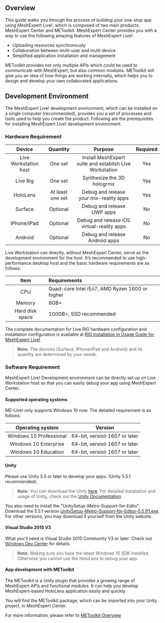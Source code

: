 ## Overview

This guide walks you through the process of building your one-stop app using MeshExpert Live!, which is composed of two main products, MeshExpert Center and METoolkit.
MeshExpert Center provides you with a way to use the following amazing features of MeshExpert Live!:

+ Uploading resources synchronously
+ Collaboration between multi-user and multi-device
+ Simplified application installation and management

METoolkit provides not only multiple APIs which could be used to communicate with MeshExpert, but also common modules. METoolkit will give you an idea of how things are working internally, which helps you to design and develop your own collaborated applications.

## Development Environment

The MeshExpert Live! development environment, which can be installed on a single computer (recommended), provides you a set of processes and tools used to help you create the product. Following are the prerequisites for installing MeshExpert Live! development environment.

### Hardware Requirement

|        Device         |     Quantity     |                 Purpose                  | Required |
| :-------------------: | :--------------: | :--------------------------------------: | :------: |
| Live Workstation host |     One set      | Install MeshExpert suite and establish Live Workstation |   Yes    |
|       Live Rig        |     One set      |        Synthesize the 3D hologrms        |   Yes    |
|       HoloLens        | At least one set | Debug and release your mix-reality apps  |   Yes    |
|        Surface        |     Optional     |        Debug and release UWP apps        |    No    |
|      IPhone/IPad      |     Optional     | Debug and release iOS virtual-reality apps |    No    |
|        Android        |     Optional     |      Debug and release Android apps      |    No    |

Live Workstation can directly, without MeshExpert Center, serve as the development environment for the host. It’s recommended to use high-performance desktop host and the basic hardware requirements are as follows:

|      Item       | Requirements                             |
| :-------------: | :--------------------------------------- |
|       CPU       | Quad-core Intel i5/i7, AMD Ryzen 1600 or higher |
|     Memory      | 8GB+                                     |
| Hard disk space | 100GB+, SSD recommended                  |

The complete documentation for Live RIG hardware configuration and installation configuration is available at [RIG Installation in Usage Guide for MeshExpert Live!](user-guide.md#rig-installation)

> **Note:** The devices (Surface, iPhone/iPad and Android) and its quantity are determined by your needs.

### Software Requirement

MeshExpert Live! Development environment can be directly set up on Live Workstation host so that you can easily debug your app using MeshExpert Center.

#### Supported operating systems

ME-Live! only supports Windows 10 now. The detailed requirement is as follows:

|    Operating system     |            Version            |
| :---------------------: | :---------------------------: |
| Windows 10 Professional | 64-bit, version 1607 or later |
|  Windows 10 Enterprise  | 64-bit, version 1607 or later |
|  Windows 10 Education   | 64-bit, version 1607 or later |

#### Unity

Please use Unity 5.5 or later to develop your apps. (Unity 5.5.1 recommended).

> **Note:** You can download the Unity [here](https://unity3d.com/get-unity/download/archive). For detailed installation and usage of Unity, check out the [Unity Documentation](https://docs.unity3d.com/Manual/index.html).

You also need to install the "UnitySetup-Metro-Support-for-Edito". Download the 5.5.1 version [UnitySetup-Metro-Support-for-Editor-5.5.1f1.exe](https://meshexpert-us.s3.amazonaws.com/UnitySetup-Metro-Support-for-Editor-5.5.1f1.exe). For other versions, you may download it yourself from the Unity website.



#### Visual Studio 2015 V3

What you'll need is Visual Studio 2015 Community V3 or later. Check out [Windows Dev Center](https://developer.microsoft.com/en-us/windows/mixed-reality/install_the_tools#immersive_headset_development_.28minimum.29) for details.

> **Note:** Making sure you have the latest Windows 10 SDK installed. Otherwise you cannot use the HoloLens to debug your app.



#### App development with METoolkit 

The METoolkit is a Unity plugin that provides a growing range of MeshExpert APIs and functional modules. It can help you develop MeshExpert-based HoloLens application easily and quickly.

You will find the METoolkit package, which can be imported into your Unity project, in MeshExpert Center.

For more information, please refer to [METoolkit Overview](METoolkit/METoolkit-overview.md)

